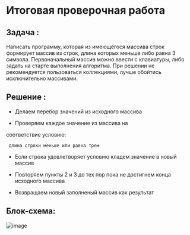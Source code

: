 # Итоговая проверочная работа #

## Задача : ##

Написать программу, которая из имеющегося массива 
строк формирует массив из строк, длина которых 
меньше либо равна 3 символа. Первоначальный 
массив можно ввести с клавиатуры, либо задать на 
старте выполнения алгоритма. При решении не 
рекомендуется пользоваться коллекциями, лучше 
обойтись исключительно массивами.

## Решение : ##

- Делаем перебор значений из исходного массива

- Проверяем каждое значение из массива на

 соответствие условию:
 
     длина строки меньше или равна трем

- Если строка удовлетворяет условию кладем значение в новый массив

- Повторяем пункты 2 и 3 до тех пор пока не достигнем конца исходного массива

- Возвращаем новый заполненый массив как результат

## Блок-схема: ##


![image](https://user-images.githubusercontent.com/111527521/194901826-2c7affd0-7a61-4c45-a54f-9c9724fb4d70.png)
